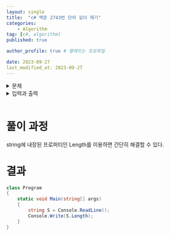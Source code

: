 ```yaml
---
layout: single
title:  "c# 백준 2743번 단어 길이 재기"
categories: 
    - Algorithm
tag: [c#, algorithm]
published: true

author_profile: true # 옆에뜨는 프로파일

date: 2023-09-27
last_modified_at: 2023-09-27
---
```


<details>
<summary>문제</summary>
<div markdown="1">   

알파벳으로만 이루어진 단어를 입력받아, 그 길이를 출력하는 프로그램을 작성하시오.

</div>
</details> 

<details>
<summary>입력과 출력</summary>
<div markdown="1">   
첫째 줄에 영어 소문자와 대문자로만 이루어진 단어가 주어진다. 단어의 길이는 최대 100이다.


출력은 다음과 같다.

`첫째 줄에 입력으로 주어진 단어의 길이를 출력한다.`한다.
</div>
</details>

<br>

# 풀이 과정
string에 내장된 프로퍼티인 Length를 이용하면 간단히 해결할 수 있다.

# 결과

```c#
class Program
{
    static void Main(string[] args)
    {
        string S = Console.ReadLine();
        Console.Write(S.Length);
    }
}
```